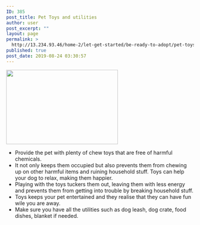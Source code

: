 ```yaml
---
ID: 385
post_title: Pet Toys and utilities
author: user
post_excerpt: ""
layout: page
permalink: >
  http://13.234.93.46/home-2/let-get-started/be-ready-to-adopt/pet-toys-and-utilities/
published: true
post_date: 2019-08-24 03:30:57
---
```

<img width="300" height="200" src="http://13.234.93.46/wp-content/uploads/2019/08/pet-toy-300x200.jpg" alt="" srcset="http://13.234.93.46/wp-content/uploads/2019/08/pet-toy-300x200.jpg 300w, http://13.234.93.46/wp-content/uploads/2019/08/pet-toy-768x512.jpg 768w, http://13.234.93.46/wp-content/uploads/2019/08/pet-toy-1024x683.jpg 1024w, http://13.234.93.46/wp-content/uploads/2019/08/pet-toy-450x300.jpg 450w" sizes="(max-width: 300px) 100vw, 300px">
<ul>
 	<li style="font-weight: 400;">Provide the pet with plenty of chew toys that are free of harmful chemicals.</li>
 	<li style="font-weight: 400;">It not only keeps them occupied but also prevents them from chewing up on other harmful items and ruining household stuff. Toys can help your dog to relax, making them happier.&nbsp;</li>
 	<li style="font-weight: 400;">Playing with the toys tuckers them out, leaving them with less energy and prevents them from getting into trouble by breaking household stuff.</li>
 	<li style="font-weight: 400;">Toys keeps your pet entertained and they realise that they can have fun wile you are away.</li>
 	<li style="font-weight: 400;">Make sure you have all the utilities such as dog leash, dog crate, food dishes, blanket if needed.</li>
</ul>